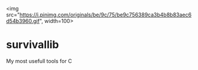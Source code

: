 
<img src="https://i.pinimg.com/originals/be/9c/75/be9c756389ca3b4b8b83aec6d54b3960.gif", width=100>
# survivallib
My most usefull tools for C
